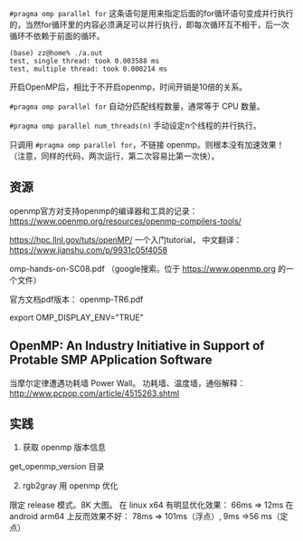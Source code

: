 `#pragma omp parallel for` 这条语句是用来指定后面的for循环语句变成并行执行的，当然for循环里的内容必须满足可以并行执行，即每次循环互不相干，后一次循环不依赖于前面的循环。


```
(base) zz@home% ./a.out
test, single thread: took 0.003588 ms
test, multiple thread: took 0.000214 ms
```
开启OpenMP后，相比于不开启openmp，时间开销是10倍的关系。

`#pragma omp parallel for` 自动分匹配线程数量，通常等于 CPU 数量。

`#pragma omp parallel num_threads(n)` 手动设定n个线程的并行执行。

只调用 `#pragma omp parallel for`，不链接 openmp。则根本没有加速效果！（注意，同样的代码，两次运行，第二次容易比第一次快）。

## 资源
openmp官方对支持openmp的编译器和工具的记录： https://www.openmp.org/resources/openmp-compilers-tools/

https://hpc.llnl.gov/tuts/openMP/ 一个入门tutorial， 中文翻译：https://www.jianshu.com/p/9931c05f4058

omp-hands-on-SC08.pdf （google搜索。位于 https://www.openmp.org  的一个文件）

官方文档pdf版本： openmp-TR6.pdf

export  OMP_DISPLAY_ENV="TRUE" 

## OpenMP: An Industry Initiative in Support of Protable SMP APplication Software

当摩尔定律遭遇功耗墙 Power Wall。
功耗墙、温度墙，通俗解释： http://www.pcpop.com/article/4515263.shtml

## 实践

1. 获取 openmp 版本信息 

get_openmp_version 目录

2. rgb2gray 用 openmp 优化

限定 release 模式。8K 大图。
在 linux x64 有明显优化效果： 66ms => 12ms
在 android arm64 上反而效果不好： 78ms => 101ms（浮点）,  9ms =>56 ms（定点）